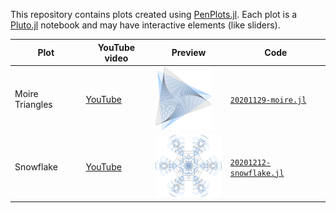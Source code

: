 This repository contains plots created using [PenPlots.jl](https://github.com/paulgb/PenPlots.jl).
Each plot is a [Pluto.jl](https://github.com/fonsp/Pluto.jl) notebook and may have interactive elements (like sliders).

| Plot | YouTube video | Preview | Code |
| ---- | ------------- | ------- | ----- |
| Moire Triangles | [YouTube](https://www.youtube.com/watch?v=O7mgvS0EF40) | <img src="plots/20201129-moire.svg" height="100" /> | [`20201129-moire.jl`](code/20201129-moire.jl) |
| Snowflake | [YouTube](https://www.youtube.com/watch?v=LSsMdzUpIhM) | <img src="plots/20201212-snowflake.svg" height="100" /> |[`20201212-snowflake.jl`](code/20201212-snowflake.jl) |





